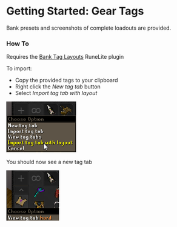 # Getting Started: Gear Tags

Bank presets and screenshots of complete loadouts are provided.

### How To

Requires the [Bank Tag Layouts](https://runelite.net/plugin-hub/show/bank-tag-layouts) RuneLite plugin

To import:

- Copy the provided tags to your clipboard
- Right click the *New tag tab* button
- Select *Import tag tab with layout*

![Bank Tag Import](../images/Bank%20Tag%20Import.png)

You should now see a new tag tab

![Bank Tag Example](../images/Bank%20Tag%20Example.png)